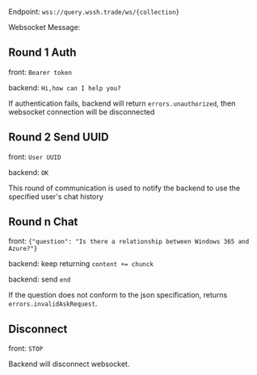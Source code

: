 Endpoint: `wss://query.wssh.trade/ws/{collection}`

Websocket Message:

## Round 1 Auth

front: `Bearer token`

backend: `Hi,how can I help you?`

If authentication fails, backend will return `errors.unauthorized`, then websocket connection will be disconnected

## Round 2 Send UUID

front: `User UUID`

backend: `OK`

This round of communication is used to notify the backend to use the specified user's chat history

## Round n Chat

front: `{"question": "Is there a relationship between Windows 365 and Azure?"}`

backend: keep returning `content += chunck`

backend: send `end`

If the question does not conform to the json specification, returns `errors.invalidAskRequest`.


## Disconnect

front: `STOP`

Backend will disconnect websocket.